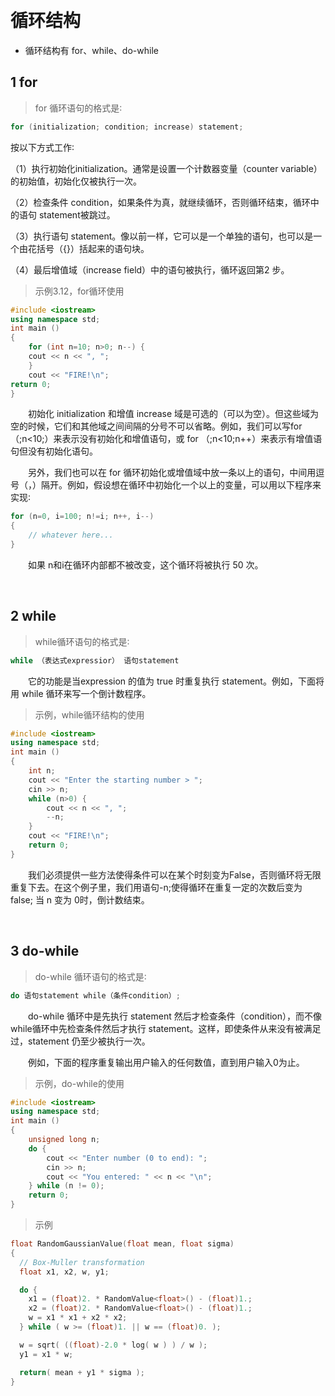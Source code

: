 
&emsp;
# 循环结构
- 循环结构有 for、while、do-while



## 1 for 
>for 循环语句的格式是∶
```c++
for (initialization; condition; increase) statement;
```

按以下方式工作∶

（1）执行初始化initialization。通常是设置一个计数器变量（counter variable）的初始值，初始化仅被执行一次。    

（2）检查条件 condition，如果条件为真，就继续循环，否则循环结束，循环中的语句 statement被跳过。

（3）执行语句 statement。像以前一样，它可以是一个单独的语句，也可以是一个由花括号（{}）括起来的语句块。

（4）最后增值域（increase field）中的语句被执行，循环返回第2 步。

>示例3.12，for循环使用
```c++
#include <iostream>
using namespace std;
int main ()
{
    for (int n=10; n>0; n--) {
    cout << n << ", ";
    }
    cout << "FIRE!\n";
return 0;
} 
```

&emsp;&emsp;初始化 initialization 和增值 increase 域是可选的（可以为空）。但这些域为空的时候，它们和其他域之间间隔的分号不可以省略。例如，我们可以写for（;n<10;）来表示没有初始化和增值语句，或 for （;n<10;n++）来表示有增值语句但没有初始化语句。

&emsp;&emsp;另外，我们也可以在 for 循环初始化或增值域中放一条以上的语句，中间用逗号（，）隔开。例如，假设想在循环中初始化一个以上的变量，可以用以下程序来实现∶
```c++
for (n=0, i=100; n!=i; n++, i--)
{
    // whatever here...
}
```

&emsp;&emsp;如果 n和i在循环内部都不被改变，这个循环将被执行 50 次。


&emsp;
## 2 while 
>while循环语句的格式是∶
```c++
while （表达式expressior） 语句statement
```

&emsp;&emsp;它的功能是当expression 的值为 true 时重复执行 statement。例如，下面将用 while 循环来写一个倒计数程序。

>示例，while循环结构的使用
```c++
#include <iostream>
using namespace std;
int main ()
{
    int n;
    cout << "Enter the starting number > ";
    cin >> n;
    while (n>0) {
        cout << n << ", ";
        --n;
    }
    cout << "FIRE!\n";
    return 0;
} 
```

&emsp;&emsp;我们必须提供一些方法使得条件可以在某个时刻变为False，否则循环将无限重复下去。在这个例子里，我们用语句-n;使得循环在重复一定的次数后变为 false; 当 n 变为 0时，倒计数结束。

&emsp;
## 3 do-while 
>do-while 循环语句的格式是∶
```c++
do 语句statement while（条件condition）;
```

&emsp;&emsp;do-while 循环中是先执行 statement 然后才检查条件（condition），而不像while循环中先检查条件然后才执行 statement。这样，即使条件从来没有被满足过，statement 仍至少被执行一次。

&emsp;&emsp;例如，下面的程序重复输出用户输入的任何数值，直到用户输入0为止。

>示例，do-while的使用
```c++
#include <iostream>
using namespace std;
int main ()
{
    unsigned long n;
    do {
        cout << "Enter number (0 to end): ";
        cin >> n;
        cout << "You entered: " << n << "\n";
    } while (n != 0);
    return 0;
} 
```

>示例
```c++
float RandomGaussianValue(float mean, float sigma)
{
  // Box-Muller transformation
  float x1, x2, w, y1;

  do {
    x1 = (float)2. * RandomValue<float>() - (float)1.;
    x2 = (float)2. * RandomValue<float>() - (float)1.;
    w = x1 * x1 + x2 * x2;
  } while ( w >= (float)1. || w == (float)0. );

  w = sqrt( ((float)-2.0 * log( w ) ) / w );
  y1 = x1 * w;

  return( mean + y1 * sigma );
}
```